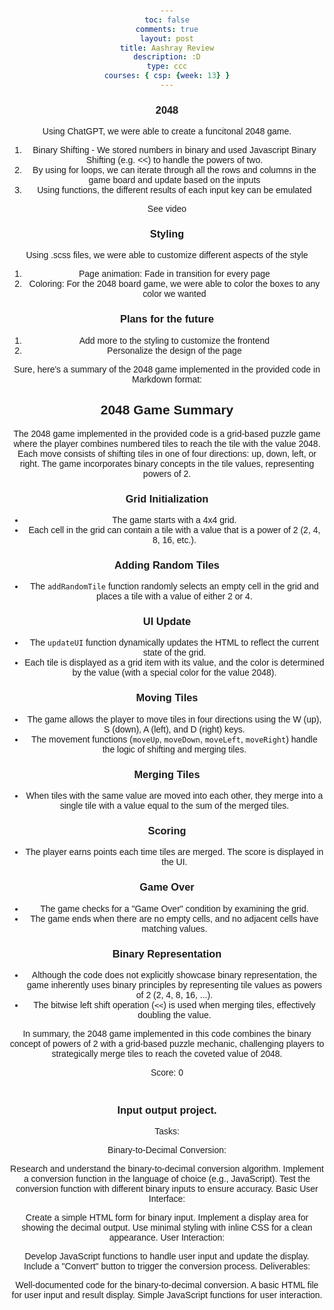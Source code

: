 ```yaml
---
toc: false
comments: true
layout: post
title: Aashray Review
description: :D
type: ccc
courses: { csp: {week: 13} }
---
```


### 2048 
Using ChatGPT, we were able to create a funcitonal 2048 game.
1. Binary Shifting - We stored numbers in binary and used Javascript Binary Shifting (e.g. <<) to handle the powers of two.
2. By using for loops, we can iterate through all the rows and columns in the game board and update based on the inputs
3. Using functions, the different results of each input key can be emulated

See video

### Styling
Using .scss files, we were able to customize different aspects of the style
1. Page animation: Fade in transition for every page
2. Coloring: For the 2048 board game, we were able to color the boxes to any color we wanted

### Plans for the future
1. Add more to the styling to customize the frontend
2. Personalize the design of the page



Sure, here's a summary of the 2048 game implemented in the provided code in Markdown format:

## 2048 Game Summary

The 2048 game implemented in the provided code is a grid-based puzzle game where the player combines numbered tiles to reach the tile with the value 2048. Each move consists of shifting tiles in one of four directions: up, down, left, or right. The game incorporates binary concepts in the tile values, representing powers of 2.

### Grid Initialization

- The game starts with a 4x4 grid.
- Each cell in the grid can contain a tile with a value that is a power of 2 (2, 4, 8, 16, etc.).

### Adding Random Tiles

- The `addRandomTile` function randomly selects an empty cell in the grid and places a tile with a value of either 2 or 4.

### UI Update

- The `updateUI` function dynamically updates the HTML to reflect the current state of the grid.
- Each tile is displayed as a grid item with its value, and the color is determined by the value (with a special color for the value 2048).

### Moving Tiles

- The game allows the player to move tiles in four directions using the W (up), S (down), A (left), and D (right) keys.
- The movement functions (`moveUp`, `moveDown`, `moveLeft`, `moveRight`) handle the logic of shifting and merging tiles.

### Merging Tiles

- When tiles with the same value are moved into each other, they merge into a single tile with a value equal to the sum of the merged tiles.

### Scoring

- The player earns points each time tiles are merged. The score is displayed in the UI.

### Game Over

- The game checks for a "Game Over" condition by examining the grid.
- The game ends when there are no empty cells, and no adjacent cells have matching values.

### Binary Representation

- Although the code does not explicitly showcase binary representation, the game inherently uses binary principles by representing tile values as powers of 2 (2, 4, 8, 16, ...).
- The bitwise left shift operation (`<<`) is used when merging tiles, effectively doubling the value.

In summary, the 2048 game implemented in this code combines the binary concept of powers of 2 with a grid-based puzzle mechanic, challenging players to strategically merge tiles to reach the coveted value of 2048.





<html lang="en">
<head>
  <meta charset="UTF-8">
  <meta name="viewport" content="width=device-width, initial-scale=1.0">
  <style>
    @import 'SAAK_repo/_sass/minima/custom-styles';
    body {
      font-family: Arial, sans-serif;
    }
    .grid-container {
      display: grid;
      grid-template-columns: repeat(4, 100px);
      grid-gap: 10px;
      margin: 20px;
    }
    .grid-item {
      width: 100px;
      height: 100px;
      text-align: center;
      line-height: 100px;
      font-size: 24px;
      border: 1px solid #ccc;
    }
    .number-color-2048 {
    color: #ff9800; /* Choose your desired color */
  }
  </style>
  <title>2048 Game</title>
</head>
<body>

<div id="score">Score: 0</div>
<div class="grid-container" id="grid-container"></div>

<script>
  document.addEventListener('DOMContentLoaded', function () {
    const gridSize = 4;
    const gridContainer = document.getElementById('grid-container');
    const scoreElement = document.getElementById('score');
    let score = 0;

    // Initialize the grid
    let grid = Array.from({ length: gridSize }, () => Array(gridSize).fill(0));

    // Add a random tile (2 or 4) to the grid
    function addRandomTile() {
      const availableCells = [];
      for (let i = 0; i < gridSize; i++) {
        for (let j = 0; j < gridSize; j++) {
          if (grid[i][j] === 0) {
            availableCells.push({ row: i, col: j });
          }
        }
      }

      if (availableCells.length > 0) {
        const randomIndex = Math.floor(Math.random() * availableCells.length);
        const randomCell = availableCells[randomIndex];
        const newValue = Math.random() < 0.9 ? 2 : 4;
        grid[randomCell.row][randomCell.col] = newValue;
      }
    }

    // Update the UI based on the grid state
    // function updateUI() {
    //   gridContainer.innerHTML = '';
    //   for (let i = 0; i < gridSize; i++) {
    //     for (let j = 0; j < gridSize; j++) {
    //       const value = grid[i][j];
    //       const gridItem = document.createElement('div');
    //       gridItem.classList.add('grid-item');
    //       gridItem.textContent = value === 0 ? '' : value;
    //       gridContainer.appendChild(gridItem);
    //     }
    //   }
    //   scoreElement.textContent = `Score: ${score}`;
    // }

    // Update the UI based on the grid state
 function updateUI() {
    gridContainer.innerHTML = '';
    for (let i = 0; i < gridSize; i++) {
      for (let j = 0; j < gridSize; j++) {
        const value = grid[i][j];
        const gridItem = document.createElement('div');
        gridItem.classList.add('grid-item');
        gridItem.classList.add(`number-color-${value}`); // Add color class based on value
        gridItem.textContent = value === 0 ? '' : value;
        gridContainer.appendChild(gridItem);
      }
    }
    scoreElement.textContent = `Score: ${score}`;
  }


function restartGame() {
  // Reset the grid and score
  grid = Array.from({ length: gridSize }, () => Array(gridSize).fill(0));
  score = 0;
  // Add initial tiles
  addRandomTile();
  addRandomTile();
  // Update the UI
  updateUI();
}

// Function to get background color based on value

    // Move tiles up
    function moveUp() {
      let moved = false;

      for (let j = 0; j < gridSize; j++) {
        for (let i = 1; i < gridSize; i++) {
          if (grid[i][j] !== 0) {
            let k = i;
            while (k > 0 && grid[k - 1][j] === 0) {
              // Move tile up
              grid[k - 1][j] = grid[k][j];
              grid[k][j] = 0;
              k--;
              moved = true;
            }
            if (k > 0 && grid[k - 1][j] === grid[k][j]) {
              // Merge tiles
              grid[k - 1][j] = grid[k - 1][j] << 1;
              grid[k][j] = 0;
              score += grid[k - 1][j];
              moved = true;
            }
          }
        }
      }

      return moved;
    }

    // Move tiles down
    function moveDown() {
      let moved = false;

      for (let j = 0; j < gridSize; j++) {
        for (let i = gridSize - 2; i >= 0; i--) {
          if (grid[i][j] !== 0) {
            let k = i;
            while (k < gridSize - 1 && grid[k + 1][j] === 0) {
              // Move tile down
              grid[k + 1][j] = grid[k][j];
              grid[k][j] = 0;
              k++;
              moved = true;
            }
            if (k < gridSize - 1 && grid[k + 1][j] === grid[k][j]) {
              // Merge tiles
              grid[k + 1][j] = grid[k + 1][j] << 1;
              grid[k][j] = 0;
              score += grid[k + 1][j];
              moved = true;
            }
          }
        }
      }

      return moved;
    }

    // Move tiles left
    function moveLeft() {
      let moved = false;

      for (let i = 0; i < gridSize; i++) {
        for (let j = 1; j < gridSize; j++) {
          if (grid[i][j] !== 0) {
            let k = j;
            while (k > 0 && grid[i][k - 1] === 0) {
              // Move tile left
              grid[i][k - 1] = grid[i][k];
              grid[i][k] = 0;
              k--;
              moved = true;
            } 
            if (k > 0 && grid[i][k - 1] === grid[i][k]) {
              // Merge tiles
              grid[i][k - 1] = grid[i][k - 1] << 1;
              grid[i][k] = 0;
              score += grid[i][k - 1];
              moved = true;
            }
          }
        }
      }

      return moved;
    }

    // Move tiles right
    function moveRight() {
      let moved = false;

      for (let i = 0; i < gridSize; i++) {
        for (let j = gridSize - 2; j >= 0; j--) {
          if (grid[i][j] !== 0) {
            let k = j;
            while (k < gridSize - 1 && grid[i][k + 1] === 0) {
              // Move tile right
              grid[i][k + 1] = grid[i][k];
              grid[i][k] = 0;
              k++;
              moved = true;
            }
            if (k < gridSize - 1 && grid[i][k + 1] === grid[i][k]) {
              // Merge tiles
              grid[i][k + 1] = grid[i][k + 1] << 1;
              grid[i][k] = 0;
              score += grid[i][k + 1];
              moved = true;
            }
          }
        }
      }

      return moved;
    }

    // Check for game over
    function isGameOver() {
      for (let i = 0; i < gridSize; i++) {
        for (let j = 0; j < gridSize; j++) {
          if (grid[i][j] === 0) {
            return false; // There is an empty cell, game is not over
          }

          // Check adjacent cells for matching values
          if (
            (i < gridSize - 1 && grid[i][j] === grid[i + 1][j]) ||
            (j < gridSize - 1 && grid[i][j] === grid[i][j + 1])
          ) {
            return false; // There are matching adjacent cells, game is not over
          }
        }
      }
      return true; // No empty cells and no matching adjacent cells, game is over
    }

    // Listen for arrow key presses
    document.addEventListener('keydown', function (event) {
      if (!isGameOver()) {
        let moved = false;

        switch (event.key) {
          case 'w':
            moved = moveUp();
            break;
          case 's':
            moved = moveDown();
            break;
          case 'a':
            moved = moveLeft();
            break;
          case 'd':
            moved = moveRight();
            break;
        }

        if (moved) {
          addRandomTile();
          updateUI();
          if (isGameOver()) {
            alert('Game Over! Your score: ' + score);
          }
        }
      }
    });

    

    // Initial setup
    addRandomTile();
    addRandomTile();
    updateUI();
  });

  
</script>

</body>
</html>




### Input output project.

Tasks:

Binary-to-Decimal Conversion:

Research and understand the binary-to-decimal conversion algorithm.
Implement a conversion function in the language of choice (e.g., JavaScript).
Test the conversion function with different binary inputs to ensure accuracy.
Basic User Interface:

Create a simple HTML form for binary input.
Implement a display area for showing the decimal output.
Use minimal styling with inline CSS for a clean appearance.
User Interaction:

Develop JavaScript functions to handle user input and update the display.
Include a "Convert" button to trigger the conversion process.
Deliverables:

Well-documented code for the binary-to-decimal conversion.
A basic HTML file for user input and result display.
Simple JavaScript functions for user interaction.



<html>
<head>
    <meta charset="UTF-8">
    <meta name="viewport" content="width=device-width, initial-scale=1.0">
    <title>ASCII to Binary Emoji Converter</title>
    <style>
        body {
            font-family: 'Arial', sans-serif;
            text-align: center;
            margin: 50px;
        }

        input, button {
            padding: 10px;
            font-size: 16px;
        }

        #output {
            margin-top: 20px;
            font-size: 18px;
        }
    </style>
</head>
<body>

    <h1>ASCII to Binary Emoji Converter</h1>

    <label for="messageInput">Enter a message:</label>
    <input type="text" id="messageInput" placeholder="Enter a message">

    <button onclick="convertToBinary()">Convert</button>

    <div id="output"></div>

    <script>
        const BITS_IN_BYTE = 8;

        function printBulb(bit) {
            if (bit === 0) {
                document.getElementById('output').innerHTML += "⚫";
            } else if (bit === 1) {
                document.getElementById('output').innerHTML += "🟡";
            }
        }

        function convertToBinary() {
            const message = document.getElementById('messageInput').value;

            document.getElementById('output').innerHTML = ""; // Clear previous output

            for (let i = 0; i < message.length; i++) {
                const decimal = message.charCodeAt(i);

                if (decimal === 0) {
                    printBulb(0);
                } else if (decimal !== 0) {
                    const bits = new Array(BITS_IN_BYTE).fill(0);

                    for (let j = BITS_IN_BYTE - 1; j >= 0; j--) {
                        bits[j] = decimal % 2;
                        decimal = Math.floor(decimal / 2);
                    }

                    bits.forEach(printBulb);
                    document.getElementById('output').innerHTML += "<br>"; // New line for a new set of 8 bulbs
                }
            }
        }
    </script>

</body>
</html>

